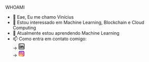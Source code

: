 WHOAMI

- 👋 Eae, Eu me chamo Vinícius
- 👀 Estou interessado em Machine Learning, Blockchain e Cloud Computing
- 🌱 Atualmente estou aprendendo Machine Learning
- 📫 Como entra em contato comigo:<br/>
        <div>->
            <a href="https://www.linkedin.com/">
              <img src="./Img/linkedin.svg" width="20" height="20" alt="Linkedin">
            </a>
        </div>
        <div>-> 
            <a href="https://www.Instagram.com/">
              <img src="./Img/instagram.svg" width="20" height="20" alt="Instagram">
            </a>
        </div>
      

<!---
Royalr4z/Royalr4z is a ✨ special ✨ repository because its `README.md` (this file) appears on your GitHub profile.
You can click the Preview link to take a look at your changes.
--->
